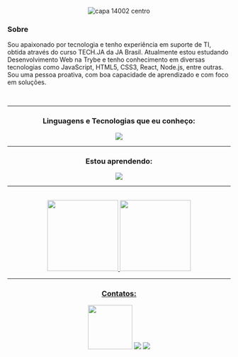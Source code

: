 
 <div align='center'>

![capa 14002 centro](https://user-images.githubusercontent.com/99821267/199598864-9747ccc1-8bd0-4d58-8393-048413c738f5.png)

</div>


### Sobre

Sou apaixonado por tecnologia e tenho experiência em suporte de TI, obtida através do curso TECH.JA da JA Brasil. Atualmente estou estudando Desenvolvimento Web na Trybe e tenho conhecimento em diversas tecnologias como JavaScript, HTML5, CSS3, React, Node.js, entre outras. Sou uma pessoa proativa, com boa capacidade de aprendizado e com foco em soluções.

 <br>
 <hr>
  <h3 align='center'>Linguagens e Tecnologias que eu conheço: </h3>
 
  <p align="center">
  <a href="#" target="_blank">
    <img src="https://skillicons.dev/icons?i=js,html,css,git,react,bootstrap,jest,mysql,nodejs,express,sequelize,redux,ts,styledcomponents" />
  </a>
  </p>
 <hr>
 <h3 align='center'>Estou aprendendo: </h3>

  <p align="center">
  <a href="#" target="_blank">
    <img src="https://skillicons.dev/icons?i=docker,mongodb,py,nextjs,materialui" />
  </a>
</p>
  
<hr> 
<br>
 <div align='center'>
<a href="https://github.com/MatheusNF123" target="_blank">
<img height="160em" src="https://github-readme-stats.vercel.app/api/top-langs/?username=MatheusNf123&layout=compact&langs_count=7&theme=dracula"/>
<img height="160em" src="https://github-readme-stats.vercel.app/api?username=MatheusNf123&show_icons=true&theme=dracula&include_all_commits=true&count_private=true"/>
</div>
 <hr> 
 
<div align='center'>
  
### Contatos:
 <a href="https://portfolio-ebon-pi-10.vercel.app/" target="_blank" rel="noopener"> <img src="https://user-images.githubusercontent.com/99821267/199720518-e5bdcaea-c16b-44ae-8656-f89f29f97e0f.png" width="100" target="_blank"></a>
<a href="https://www.linkedin.com/in/matheus-almeida-saporito-088450219/" target="_blank"><img src="https://img.shields.io/badge/LinkedIn-0077B5?style=for-the-badge&logo=linkedin&logoColor=white" target="_blank"></a>
<a href="mailto:matheus_cs.nf@hotmail.com"> <img src="https://img.shields.io/badge/Microsoft_Outlook-0078D4?style=for-the-badge&logo=microsoft-outlook&logoColor=white" target="_blank"></a>
 </div>
 


